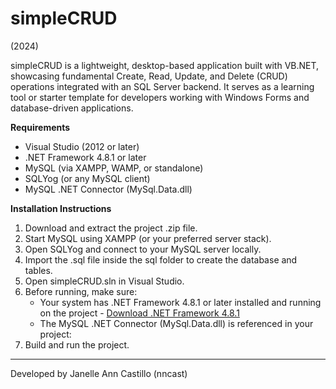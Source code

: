 # simpleCRUD
(2024)

simpleCRUD is a lightweight, desktop-based application built with VB.NET, showcasing fundamental Create, Read, Update, and Delete (CRUD) operations integrated with an SQL Server backend.
It serves as a learning tool or starter template for developers working with Windows Forms and database-driven applications.

**Requirements**
- Visual Studio (2012 or later)
- .NET Framework 4.8.1 or later
- MySQL (via XAMPP, WAMP, or standalone)
- SQLYog (or any MySQL client)
- MySQL .NET Connector (MySql.Data.dll)

**Installation Instructions**
1. Download and extract the project .zip file.
2. Start MySQL using XAMPP (or your preferred server stack).
3. Open SQLYog and connect to your MySQL server locally.
4. Import the .sql file inside the sql folder to create the database and tables.
5. Open simpleCRUD.sln in Visual Studio.
6. Before running, make sure:
      - Your system has .NET Framework 4.8.1 or later installed and running on the project
            - [Download .NET Framework 4.8.1](https://dotnet.microsoft.com/en-us/download/dotnet-framework/net481)
      - The MySQL .NET Connector (MySql.Data.dll) is referenced in your project:
7. Build and run the project.

---
Developed by Janelle Ann Castillo (nncast)
